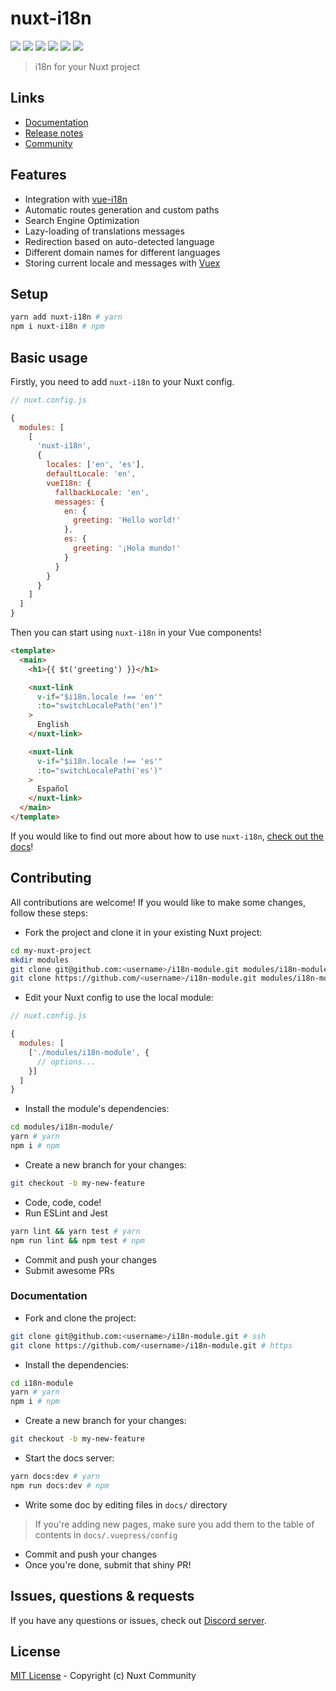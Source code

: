 # nuxt-i18n

[![](https://david-dm.org/nuxt-community/i18n-module/status.svg?style=flat-square)](https://david-dm.org/nuxt-community/i18n-module)
[![](https://img.shields.io/badge/code_style-standard-brightgreen.svg?style=flat-square)](https://standardjs.com)
[![](https://img.shields.io/codecov/c/github/nuxt-community/i18n-module.svg?style=flat-square)](https://codecov.io/gh/nuxt-community/i18n-module)
[![](https://snyk.io/test/github/nuxt-community/i18n-module/badge.svg?style=flat-square)](https://snyk.io/test/github/nuxt-community/i18n-module)
[![](https://img.shields.io/npm/v/nuxt-i18n/latest.svg?style=flat-square)](https://npmjs.com/package/nuxt-i18n)
[![](https://img.shields.io/npm/dt/nuxt-i18n.svg?style=flat-square)](https://npmjs.com/package/nuxt-i18n)

> i18n for your Nuxt project

## Links
- [Documentation](https://i18n.nuxtjs.org/)
- [Release notes](./CHANGELOG.md)
- [Community](https://discord.nuxtjs.org/)


## Features
- Integration with [vue-i18n](https://kazupon.github.io/vue-i18n/)
- Automatic routes generation and custom paths
- Search Engine Optimization
- Lazy-loading of translations messages
- Redirection based on auto-detected language
- Different domain names for different languages
- Storing current locale and messages with [Vuex](https://vuex.vuejs.org/)

## Setup
```sh
yarn add nuxt-i18n # yarn
npm i nuxt-i18n # npm
```

## Basic usage
Firstly, you need to add `nuxt-i18n` to your Nuxt config.

```javascript
// nuxt.config.js

{
  modules: [
    [
      'nuxt-i18n',
      {
        locales: ['en', 'es'],
        defaultLocale: 'en',
        vueI18n: {
          fallbackLocale: 'en',
          messages: {
            en: {
              greeting: 'Hello world!'
            },
            es: {
              greeting: '¡Hola mundo!'
            }
          }
        }
      }
    ]
  ]
}
```

Then you can start using `nuxt-i18n` in your Vue components!

```html
<template>
  <main>
    <h1>{{ $t('greeting') }}</h1>

    <nuxt-link
      v-if="$i18n.locale !== 'en'"
      :to="switchLocalePath('en')"
    >
      English
    </nuxt-link>

    <nuxt-link
      v-if="$i18n.locale !== 'es'"
      :to="switchLocalePath('es')"
    >
      Español
    </nuxt-link>
  </main>
</template>
```

If you would like to find out more about how to use `nuxt-i18n`, [check out the docs](https://i18n.nuxtjs.org/)!

## Contributing

All contributions are welcome! If you would like to make some changes, follow these steps:

- Fork the project and clone it in your existing Nuxt project:

```sh
cd my-nuxt-project
mkdir modules
git clone git@github.com:<username>/i18n-module.git modules/i18n-module # ssh
git clone https://github.com/<username>/i18n-module.git modules/i18n-module # https
```

- Edit your Nuxt config to use the local module:

```js
// nuxt.config.js

{
  modules: [
    ['./modules/i18n-module', {
      // options...
    }]
  ]
}
```

- Install the module's dependencies:

```sh
cd modules/i18n-module/
yarn # yarn
npm i # npm
```

- Create a new branch for your changes:

```sh
git checkout -b my-new-feature
```

- Code, code, code!
- Run ESLint and Jest

```sh
yarn lint && yarn test # yarn
npm run lint && npm test # npm
```

- Commit and push your changes
- Submit awesome PRs

### Documentation

- Fork and clone the project:

```sh
git clone git@github.com:<username>/i18n-module.git # ssh
git clone https://github.com/<username>/i18n-module.git # https
```

- Install the dependencies:

```sh
cd i18n-module
yarn # yarn
npm i # npm
```

- Create a new branch for your changes:

```sh
git checkout -b my-new-feature
```

- Start the docs server:

```sh
yarn docs:dev # yarn
npm run docs:dev # npm
```

- Write some doc by editing files in `docs/` directory

> If you're adding new pages, make sure you add them to the table of contents in `docs/.vuepress/config`

- Commit and push your changes
- Once you're done, submit that shiny PR!

## Issues, questions & requests

If you have any questions or issues, check out [Discord server](https://discord.nuxtjs.org).

## License

[MIT License](./LICENSE) - Copyright (c) Nuxt Community
